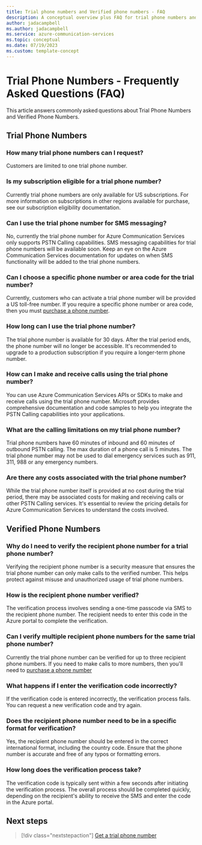 ```yaml
---
title: Trial phone numbers and Verified phone numbers - FAQ
description: A conceptual overview plus FAQ for trial phone numbers and verified phone numbers
author: jadacampbell
ms.author: jadacampbell
ms.service: azure-communication-services
ms.topic: conceptual
ms.date: 07/19/2023
ms.custom: template-concept
---
```


# Trial Phone Numbers - Frequently Asked Questions (FAQ)

This article answers commonly asked questions about Trial Phone Numbers and Verified Phone Numbers. 



## Trial Phone Numbers
### How many trial phone numbers can I request? 
Customers are limited to one trial phone number.
 
### Is my subscription eligible for a trial phone number? 
Currently trial phone numbers are only available for US subscriptions. For more information on subscriptions in other regions available for purchase, see our subscription eligibility documentation.  

### Can I use the trial phone number for SMS messaging? 
No, currently the trial phone number for Azure Communication Services only supports PSTN Calling capabilities. SMS messaging capabilities for trial phone numbers will be available soon. Keep an eye on the Azure Communication Services documentation for updates on when SMS functionality will be added to the trial phone numbers. 

### Can I choose a specific phone number or area code for the trial number? 
Currently, customers who can activate a trial phone number will be provided a US toll-free number. If you require a specific phone number or area code, then you must [purchase a phone number](../../quickstarts/telephony/get-phone-number.md). 

### How long can I use the trial phone number? 
The trial phone number is available for 30 days. After the trial period ends, the phone number will no longer be accessible. It's recommended to upgrade to a production subscription if you require a longer-term phone number. 


### How can I make and receive calls using the trial phone number? 
You can use Azure Communication Services APIs or SDKs to make and receive calls using the trial phone number. Microsoft provides comprehensive documentation and code samples to help you integrate the PSTN Calling capabilities into your applications. 

### What are the calling limitations on my trial phone number? 
Trial phone numbers have 60 minutes of inbound and 60 minutes of outbound PSTN calling. The max duration of a phone call is 5 minutes. The trial phone number may not be used to dial emergency services such as 911, 311, 988 or any emergency numbers.
 
### Are there any costs associated with the trial phone number? 
While the trial phone number itself is provided at no cost during the trial period, there may be associated costs for making and receiving calls or other PSTN Calling services. It's essential to review the pricing details for Azure Communication Services to understand the costs involved.  

## Verified Phone Numbers
<!-- add your content here -->
### Why do I need to verify the recipient phone number for a trial phone number?
Verifying the recipient phone number is a security measure that ensures the trial phone number can only make calls to the verified number. This helps protect against misuse and unauthorized usage of trial phone numbers.

### How is the recipient phone number verified?
The verification process involves sending a one-time passcode via SMS to the recipient phone number. The recipient needs to enter this code in the Azure portal to complete the verification.

### Can I verify multiple recipient phone numbers for the same trial phone number?
Currently the trial phone number can be verified for up to three recipient phone numbers. If you need to make calls to more numbers, then you'll need to [purchase a phone number](../../quickstarts/telephony/get-phone-number.md)

### What happens if I enter the verification code incorrectly?
If the verification code is entered incorrectly, the verification process fails. You can request a new verification code and try again.

### Does the recipient phone number need to be in a specific format for verification?
Yes, the recipient phone number should be entered in the correct international format, including the country code. Ensure that the phone number is accurate and free of any typos or formatting errors.

### How long does the verification process take?
The verification code is typically sent within a few seconds after initiating the verification process. The overall process should be completed quickly, depending on the recipient's ability to receive the SMS and enter the code in the Azure portal. 


## Next steps

> [!div class="nextstepaction"]
> [Get a trial phone number](../../quickstarts/telephony/get-trial-phone-number.md)

